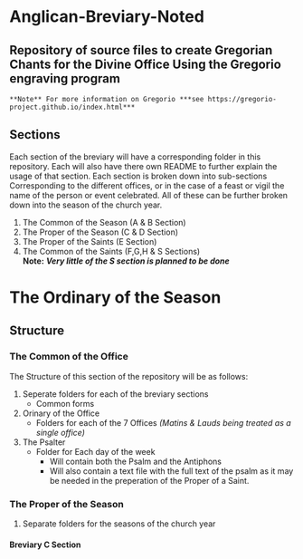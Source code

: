 # Anglican-Breviary-Noted

## Repository  of source files to create Gregorian Chants for the Divine Office Using the Gregorio engraving program

	**Note** For more information on Gregorio ***see https://gregorio-project.github.io/index.html***

## Sections
Each section of the breviary will have a corresponding folder in this repository. Each will also have there own README to further explain the usage of that section. Each section is broken down into sub-sections Corresponding to the different offices, or in the case of a feast or vigil the name of the person or event celebrated. All of these can be further broken down into the season of the church year.

1.  The Common of the Season  (A & B Section)
2.  The Proper of the Season  (C & D Section)
3.  The Proper of the Saints  (E Section)
4.  The Common of the Saints  (F,G,H & S Sections)\
**Note:** ***Very little of the S section is planned to be done***

# The Ordinary of the Season

## Structure

### The Common of the Office

The Structure of this section of the repository will be as follows:
1.  Seperate folders for each of the breviary sections
    - Common forms
2.  Orinary of the Office
    -  Folders for each of the 7 Offices *(Matins & Lauds being treated as a single office)*
3.   The Psalter
	 -  Folder for Each day of the week
	    -  Will contain both the Psalm and the Antiphons
		-  Will also contain a text file with the full text of the psalm as it may be needed in the preperation of the Proper of a Saint.
		
### The Proper of the Season
1.  Separate folders for the seasons of the church year


#### Breviary C Section

    



